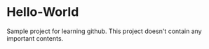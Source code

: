 # Hello-World
Sample project for learning github.
This project doesn't contain any important contents.
